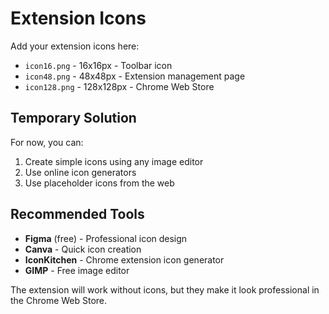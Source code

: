 # Extension Icons

Add your extension icons here:

- `icon16.png` - 16x16px - Toolbar icon
- `icon48.png` - 48x48px - Extension management page  
- `icon128.png` - 128x128px - Chrome Web Store

## Temporary Solution

For now, you can:
1. Create simple icons using any image editor
2. Use online icon generators
3. Use placeholder icons from the web

## Recommended Tools

- **Figma** (free) - Professional icon design
- **Canva** - Quick icon creation
- **IconKitchen** - Chrome extension icon generator
- **GIMP** - Free image editor

The extension will work without icons, but they make it look professional in the Chrome Web Store.
